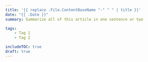 ```yaml
---
title: '{{ replace .File.ContentBaseName "-" " " | title }}'
date: "{{ .Date }}"
summary: Summarize all of this article in one sentence or two

tags:
    - Tag 1
    - Tag 2

includeTOC: true
draft: true
---
```

